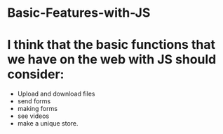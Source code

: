 # Basic-Features-with-JS


# I think that the basic functions that we have on the web with JS should consider:
- Upload and download files
- send forms
- making forms
- see videos
- make a unique store.
